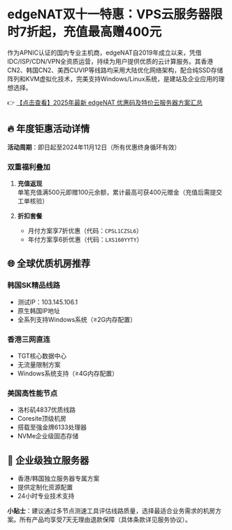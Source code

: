 # edgeNAT双十一特惠：VPS云服务器限时7折起，充值最高赠400元

作为APNIC认证的国内专业主机商，edgeNAT自2019年成立以来，凭借IDC/ISP/CDN/VPN全资质运营，持续为用户提供优质的云计算服务。其香港CN2、韩国CN2、美西CUVIP等线路均采用大陆优化网络架构，配合纯SSD存储阵列和KVM虚拟化技术，完美支持Windows/Linux系统，是建站及企业应用的理想选择。

👉 [【点击查看】2025年最新 edgeNAT 优惠码及特价云服务器方案汇总](https://bit.ly/edgenat)

## 🔥 年度钜惠活动详情
**活动周期**：即日起至2024年11月12日（所有优惠终身循环有效）

### 双重福利叠加
1. **充值返现**  
   单笔充值满500元即赠100元余额，累计最高可获400元赠金（充值后需提交工单核验）

2. **折扣套餐**  
   - 月付方案享7折优惠（代码：`CPSL1CZSL6`）
   - 年付方案享6折优惠（代码：`LXS160YYTY`）

## 🌐 全球优质机房推荐
### 韩国SK精品线路
- 测试IP：103.145.106.1
- 原生韩国IP地址
- 全系列支持Windows系统（≥2G内存配置）

### 香港三网直连
- TGT核心数据中心
- 无流量限制方案
- Windows系统支持（≥4G内存配置）

### 美国高性能节点
- 洛杉矶4837优质线路
- Coresite顶级机房
- 搭载至强金牌6133处理器
- NVMe企业级固态存储

## 🚀 企业级独立服务器
- 香港/韩国独立服务器专属方案
- 提供定制化资源配置
- 24小时专业技术支持

**小贴士**：建议通过多节点测速工具评估线路质量，选择最适合业务需求的机房方案。所有产品均享受7天无理由退款保障（具体条款详见服务协议）。